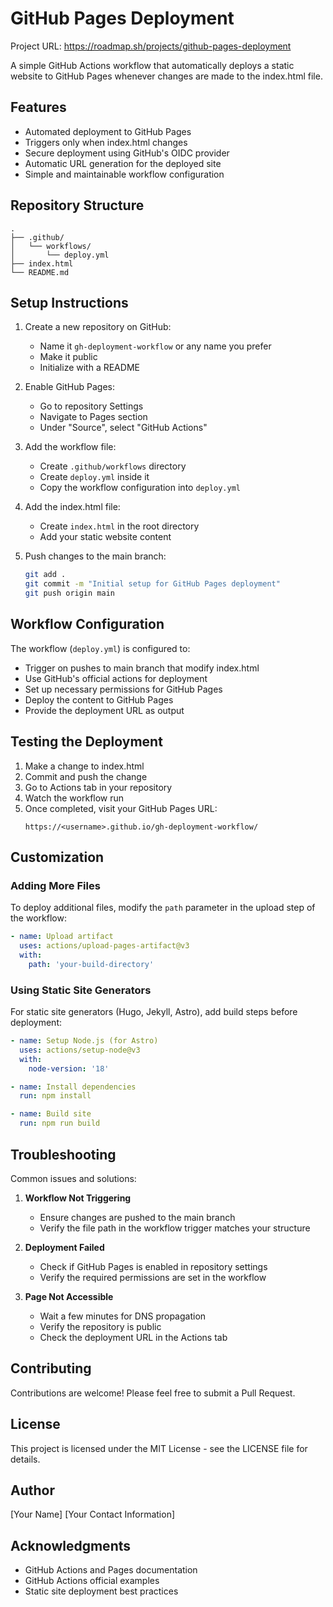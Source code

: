 # GitHub Pages Deployment

Project URL: https://roadmap.sh/projects/github-pages-deployment

A simple GitHub Actions workflow that automatically deploys a static website to GitHub Pages whenever changes are made to the index.html file.

## Features

- Automated deployment to GitHub Pages
- Triggers only when index.html changes
- Secure deployment using GitHub's OIDC provider
- Automatic URL generation for the deployed site
- Simple and maintainable workflow configuration

## Repository Structure

```
.
├── .github/
│   └── workflows/
│       └── deploy.yml
├── index.html
└── README.md
```

## Setup Instructions

1. Create a new repository on GitHub:
   - Name it `gh-deployment-workflow` or any name you prefer
   - Make it public
   - Initialize with a README

2. Enable GitHub Pages:
   - Go to repository Settings
   - Navigate to Pages section
   - Under "Source", select "GitHub Actions"

3. Add the workflow file:
   - Create `.github/workflows` directory
   - Create `deploy.yml` inside it
   - Copy the workflow configuration into `deploy.yml`

4. Add the index.html file:
   - Create `index.html` in the root directory
   - Add your static website content

5. Push changes to the main branch:
   ```bash
   git add .
   git commit -m "Initial setup for GitHub Pages deployment"
   git push origin main
   ```

## Workflow Configuration

The workflow (`deploy.yml`) is configured to:
- Trigger on pushes to main branch that modify index.html
- Use GitHub's official actions for deployment
- Set up necessary permissions for GitHub Pages
- Deploy the content to GitHub Pages
- Provide the deployment URL as output

## Testing the Deployment

1. Make a change to index.html
2. Commit and push the change
3. Go to Actions tab in your repository
4. Watch the workflow run
5. Once completed, visit your GitHub Pages URL:
   ```
   https://<username>.github.io/gh-deployment-workflow/
   ```

## Customization

### Adding More Files
To deploy additional files, modify the `path` parameter in the upload step of the workflow:

```yaml
- name: Upload artifact
  uses: actions/upload-pages-artifact@v3
  with:
    path: 'your-build-directory'
```

### Using Static Site Generators
For static site generators (Hugo, Jekyll, Astro), add build steps before deployment:

```yaml
- name: Setup Node.js (for Astro)
  uses: actions/setup-node@v3
  with:
    node-version: '18'

- name: Install dependencies
  run: npm install

- name: Build site
  run: npm run build
```

## Troubleshooting

Common issues and solutions:

1. **Workflow Not Triggering**
   - Ensure changes are pushed to the main branch
   - Verify the file path in the workflow trigger matches your structure

2. **Deployment Failed**
   - Check if GitHub Pages is enabled in repository settings
   - Verify the required permissions are set in the workflow

3. **Page Not Accessible**
   - Wait a few minutes for DNS propagation
   - Verify the repository is public
   - Check the deployment URL in the Actions tab

## Contributing

Contributions are welcome! Please feel free to submit a Pull Request.

## License

This project is licensed under the MIT License - see the LICENSE file for details.

## Author

[Your Name]
[Your Contact Information]

## Acknowledgments

- GitHub Actions and Pages documentation
- GitHub Actions official examples
- Static site deployment best practices